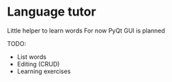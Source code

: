 # Language tutor

Little helper to learn words
For now PyQt GUI is planned

TODO:
* List words
* Editing (CRUD)
* Learning exercises
